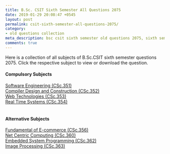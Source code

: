 ```yaml
---
title: B.Sc. CSIT Sixth Semester All Questions 2075
date: 2019-01-29 20:08:47 +0545
layout: post
permalink: csit-sixth-semester-all-questions-2075/
category:
- old questions collection
meta_description: bsc csit sixth semester old questions 2075, sixth semester, sixth semester 2075, old questions, old questions 2075, csit 2075, 6th semester old questions 2075, 6th semester old questions, tu old questions 2075, sixth semester all questions 2075, 6th semester, bsccsit, old questions 2075, sixth semester old questions csit, sixth semester old question, sixth semester old question csit 2075,csit sixth semester Software Engineering question 2075,csit sixth semester Compiler Design and Construction question 2075, csit sixth semester Web Technologies, csit sixth semester Real Time Systems, question 2075, csit sixth semester Fundamentals of ecommerce question 2075, csit sixth semester Image Processing question 2075, image processing question 2075, Net Centric Computing, Net Centric Computing question 2075, Embedded System Programming, Embedded System Programming question 2075
comments: true
---
```

<p>Here is a collection of all subjects of B.Sc.CSIT sixth semester questions 2075. Click the respective subject to view or download the question.</p>
<h4><b>Compulsory Subjects</b></h4>
<a href="../assets/files/2075/CSc_351_SE_2075.pdf" title="Software Engineering">Software Engineering (CSc.351)</a><br>
<a href="../assets/files/2075/CSc_352_CDC_2075.pdf" title="Compiler Design and Construction">Compiler Design and Construction (CSc.352)</a><br>
<a href="../assets/files/2075/CSc_353_WT_2075.pdf" title="Web Technologies">Web Technologies (CSc.353)</a><br>
<a href="../assets/files/2075/CSc_354_RTS_2075.pdf" title="Real Time Systems">Real Time Systems (CSc.354)</a><br>
<br>
<h4><b>Alternative Subjects</b></h4>
<a href="../assets/files/2075/CSc_356_EC_2075.pdf" title="Fundamental of E-commerce">Fundamental of E-commerce (CSc.356)</a><br>
<a href="../assets/files/2075/CSc_360_NCC_2075.pdf" title="Net Centric Computing">Net Centric Computing (CSc.360)</a><br>
<a href="../assets/files/2075/CSc_362_ESP_2075.pdf" title="Embedded System Programming">Embedded System Programming (CSc.362)</a><br>
<a href="../assets/files/2075/CSc_363_IP_2075.pdf" title="Image Processing">Image Processing (CSc.363)</a><br>
